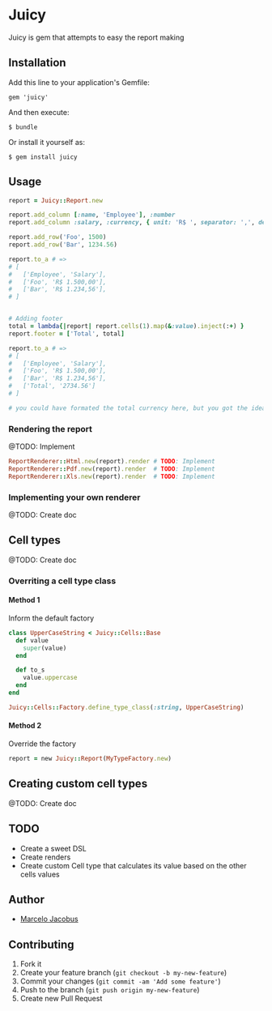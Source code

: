 # Juicy

Juicy is gem that attempts to easy the report making

## Installation

Add this line to your application's Gemfile:

    gem 'juicy'

And then execute:

    $ bundle

Or install it yourself as:

    $ gem install juicy

## Usage

```ruby
report = Juicy::Report.new

report.add_column [:name, 'Employee'], :number
report.add_column :salary, :currency, { unit: 'R$ ', separator: ',', delimiter: '.' }

report.add_row('Foo', 1500)
report.add_row('Bar', 1234.56)

report.to_a # =>
# [
#   ['Employee', 'Salary'],
#   ['Foo', 'R$ 1.500,00'],
#   ['Bar', 'R$ 1.234,56'],
# ]


# Adding footer
total = lambda{|report| report.cells(1).map(&:value).inject(:+) }
report.footer = ['Total', total]

report.to_a # =>
# [
#   ['Employee', 'Salary'],
#   ['Foo', 'R$ 1.500,00'],
#   ['Bar', 'R$ 1.234,56'],
#   ['Total', '2734.56']
# ]

# you could have formated the total currency here, but you got the idea

```

### Rendering the report
@TODO: Implement

```ruby
ReportRenderer::Html.new(report).render # TODO: Implement
ReportRenderer::Pdf.new(report).render  # TODO: Implement
ReportRenderer::Xls.new(report).render  # TODO: Implement
```

### Implementing your own renderer
@TODO: Create doc

## Cell types
@TODO: Create doc

### Overriting a cell type class

#### Method 1
Inform the default factory

```ruby
class UpperCaseString < Juicy::Cells::Base
  def value
    super(value)
  end

  def to_s
    value.uppercase
  end
end

Juicy::Cells::Factory.define_type_class(:string, UpperCaseString)
```

#### Method 2
Override the factory

```ruby
report = new Juicy::Report(MyTypeFactory.new)
```

## Creating custom cell types
@TODO: Create doc

## TODO
- Create a sweet DSL
- Create renders
- Create custom Cell type that calculates its value based on the other cells values

## Author
- [Marcelo Jacobus](https://github.com/mjacobus)


## Contributing

1. Fork it
2. Create your feature branch (`git checkout -b my-new-feature`)
3. Commit your changes (`git commit -am 'Add some feature'`)
4. Push to the branch (`git push origin my-new-feature`)
5. Create new Pull Request
